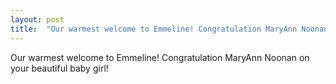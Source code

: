 ```yaml
---
layout: post
title:  "Our warmest welcome to Emmeline! Congratulation MaryAnn Noonan on your beautiful baby girl!"
---
```


Our warmest welcome to Emmeline! Congratulation MaryAnn Noonan on your beautiful baby girl!